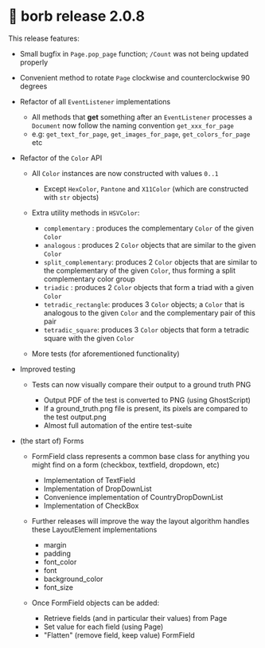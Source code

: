 # :mega: borb release 2.0.8

This release features:

- Small bugfix in `Page.pop_page` function; `/Count` was not being updated properly 

- Convenient method to rotate `Page` clockwise and counterclockwise 90 degrees

- Refactor of all `EventListener` implementations

    - All methods that **get** something after an `EventListener` processes a `Document` now follow the naming convention `get_xxx_for_page`
    - e.g: `get_text_for_page`, `get_images_for_page`, `get_colors_for_page` etc
    
- Refactor of the `Color` API

    - All `Color` instances are now constructed with values `0..1`
    
        - Except `HexColor`, `Pantone` and `X11Color` (which are constructed with `str` objects)
        
    - Extra utility methods in `HSVColor`:
    
        - `complementary` : produces the complementary `Color` of the given `Color`
        - `analogous` : produces 2 `Color` objects that are similar to the given `Color`
        - `split_complementary`: produces 2 `Color` objects that are similar to the complementary of the given `Color`, thus forming a split complementary color group
        - `triadic` : produces 2 `Color` objects that form a triad with a given `Color`
        - `tetradic_rectangle`: produces 3 `Color` objects; a `Color` that is analogous to the given `Color` and the complementary pair of this pair
        - `tetradic_square`: produces 3 `Color` objects that form a tetradic square with the given `Color`
        
    - More tests (for aforementioned functionality)
    
- Improved testing 

    - Tests can now visually compare their output to a ground truth PNG
    
        - Output PDF of the test is converted to PNG (using GhostScript)
        - If a ground_truth.png file is present, its pixels are compared to the test output.png
        - Almost full automation of the entire test-suite   

- (the start of) Forms

    - FormField class represents a common base class for anything you might find on a form (checkbox, textfield, dropdown, etc)

        - Implementation of TextField
        - Implementation of DropDownList
        - Convenience implementation of CountryDropDownList
        - Implementation of CheckBox

    - Further releases will improve the way the layout algorithm handles these LayoutElement implementations
    
        - margin
        - padding
        - font_color
        - font
        - background_color
        - font_size
    
    - Once FormField objects can be added:
    
        - Retrieve fields (and in particular their values) from Page
        - Set value for each field (using Page)
        - "Flatten" (remove field, keep value) FormField             